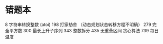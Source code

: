 # 错题本
8 字符串转换整数 (atoi) 
198 打家劫舍 （动态规划状态转移方程不明确）
279 完全平方数 
300 最长上升子序列
343 整数拆分
435 无重叠区间 贪心算法
739 每日温度